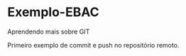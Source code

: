 # Exemplo-EBAC

Aprendendo mais sobre GIT

Primeiro exemplo de commit e push no repositório remoto.
